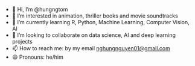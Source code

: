 - 👋 Hi, I’m @hungngtom
- 👀 I’m interested in animation, thriller books and movie soundtracks
- 🌱 I’m currently learning R, Python, Machine Learning, Computer Vision, AI
- 💞️ I’m looking to collaborate on data science, AI and deep learning projects
- 📫 How to reach me: by my email nghungnguyen01@gmail.com
- 😄 Pronouns: he/him


<!---
hungngtom/hungngtom is a ✨ special ✨ repository because its `README.md` (this file) appears on your GitHub profile.
You can click the Preview link to take a look at your changes.
--->
